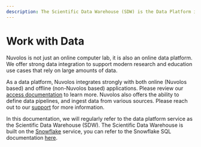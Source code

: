 ```yaml
---
description: The Scientific Data Warehouse (SDW) is the Data Platform in Nuvolos
---
```


# Work with Data

Nuvolos is not just an online computer lab, it is also an online data platform. We offer strong data integration to support modern research and education use cases that rely on large amounts of data. 

As a data platform, Nuvolos integrates strongly with both online \(Nuvolos based\) and offline \(non-Nuvolos based\) applications. Please review our [access documentation](access-data-from-applications/) to learn more. Nuvolos also offers the ability to define data pipelines, and ingest data from various sources. Please reach out to our [support](mailto:support@alphacruncher.com) for more information.

In this documentation, we will regularly refer to the data platform service as the Scientific Data Warehouse \(SDW\). The Scientific Data Warehouse is built on the [Snowflake](http://snowflake.com) service, you can refer to the Snowflake SQL documentation [here](https://docs.snowflake.com/en/sql-reference-commands.html).









